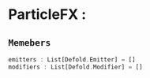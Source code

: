 
# ParticleFX : 
## ```Memebers```    
```rust
emitters : List[Defold.Emitter] = []  
modifiers : List[Defold.Modifier] = []  
```


